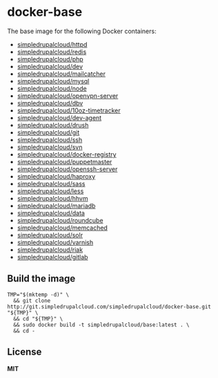 # docker-base

The base image for the following Docker containers:

  * [simpledrupalcloud/httpd](https://registry.hub.docker.com/u/simpledrupalcloud/httpd/)
  * [simpledrupalcloud/redis](https://registry.hub.docker.com/u/simpledrupalcloud/redis/)
  * [simpledrupalcloud/php](https://registry.hub.docker.com/u/simpledrupalcloud/php/)
  * [simpledrupalcloud/dev](https://registry.hub.docker.com/u/simpledrupalcloud/dev/)
  * [simpledrupalcloud/mailcatcher](https://registry.hub.docker.com/u/simpledrupalcloud/mailcatcher/)
  * [simpledrupalcloud/mysql](https://registry.hub.docker.com/u/simpledrupalcloud/mysql/)
  * [simpledrupalcloud/node](https://registry.hub.docker.com/u/simpledrupalcloud/node/)
  * [simpledrupalcloud/openvpn-server](https://registry.hub.docker.com/u/simpledrupalcloud/openvpn-server/)
  * [simpledrupalcloud/dbv](https://registry.hub.docker.com/u/simpledrupalcloud/dbv/)
  * [simpledrupalcloud/10oz-timetracker](https://registry.hub.docker.com/u/simpledrupalcloud/10oz-timetracker/)
  * [simpledrupalcloud/dev-agent](https://registry.hub.docker.com/u/simpledrupalcloud/dev-agent/)
  * [simpledrupalcloud/drush](https://registry.hub.docker.com/u/simpledrupalcloud/drush/)
  * [simpledrupalcloud/git](https://registry.hub.docker.com/u/simpledrupalcloud/git/)
  * [simpledrupalcloud/ssh](https://registry.hub.docker.com/u/simpledrupalcloud/ssh/)
  * [simpledrupalcloud/svn](https://registry.hub.docker.com/u/simpledrupalcloud/svn/)
  * [simpledrupalcloud/docker-registry](https://registry.hub.docker.com/u/simpledrupalcloud/docker-registry/)
  * [simpledrupalcloud/puppetmaster](https://registry.hub.docker.com/u/simpledrupalcloud/puppetmaster/)
  * [simpledrupalcloud/openssh-server](https://registry.hub.docker.com/u/simpledrupalcloud/openssh-server/)
  * [simpledrupalcloud/haproxy](https://registry.hub.docker.com/u/simpledrupalcloud/haproxy/)
  * [simpledrupalcloud/sass](https://registry.hub.docker.com/u/simpledrupalcloud/sass/)
  * [simpledrupalcloud/less](https://registry.hub.docker.com/u/simpledrupalcloud/less/)
  * [simpledrupalcloud/hhvm](https://registry.hub.docker.com/u/simpledrupalcloud/hhvm/)
  * [simpledrupalcloud/mariadb](https://registry.hub.docker.com/u/simpledrupalcloud/mariadb/)
  * [simpledrupalcloud/data](https://registry.hub.docker.com/u/simpledrupalcloud/data/)
  * [simpledrupalcloud/roundcube](https://registry.hub.docker.com/u/simpledrupalcloud/roundcube/)
  * [simpledrupalcloud/memcached](https://registry.hub.docker.com/u/simpledrupalcloud/memcached/)
  * [simpledrupalcloud/solr](https://registry.hub.docker.com/u/simpledrupalcloud/solr/)
  * [simpledrupalcloud/varnish](https://registry.hub.docker.com/u/simpledrupalcloud/varnish/)
  * [simpledrupalcloud/riak](https://registry.hub.docker.com/u/simpledrupalcloud/riak/)
  * [simpledrupalcloud/gitlab](https://registry.hub.docker.com/u/simpledrupalcloud/gitlab/)

## Build the image

    TMP="$(mktemp -d)" \
      && git clone http://git.simpledrupalcloud.com/simpledrupalcloud/docker-base.git "${TMP}" \
      && cd "${TMP}" \
      && sudo docker build -t simpledrupalcloud/base:latest . \
      && cd -

## License

**MIT**
